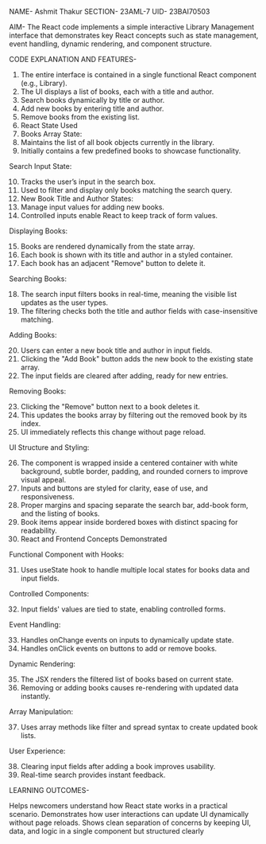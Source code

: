 NAME- Ashmit Thakur
SECTION- 23AML-7
UID- 23BAI70503

AIM- The React code implements a simple interactive Library Management interface that demonstrates key React concepts such as state management, event handling, dynamic rendering, and component structure.

CODE EXPLANATION AND FEATURES-


1. The entire interface is contained in a single functional React component (e.g., Library).
2. The UI displays a list of books, each with a title and author.
3. Search books dynamically by title or author.
4. Add new books by entering title and author.
5. Remove books from the existing list.
6. React State Used
7. Books Array State:
8. Maintains the list of all book objects currently in the library.
9. Initially contains a few predefined books to showcase functionality.

Search Input State:

10. Tracks the user’s input in the search box.
11. Used to filter and display only books matching the search query.
12. New Book Title and Author States:
13. Manage input values for adding new books.
14. Controlled inputs enable React to keep track of form values.

Displaying Books:

15. Books are rendered dynamically from the state array.
16. Each book is shown with its title and author in a styled container.
17. Each book has an adjacent "Remove" button to delete it.

Searching Books:

18. The search input filters books in real-time, meaning the visible list updates as the user types.
19. The filtering checks both the title and author fields with case-insensitive matching.

Adding Books:

20. Users can enter a new book title and author in input fields.
21. Clicking the "Add Book" button adds the new book to the existing state array.
22. The input fields are cleared after adding, ready for new entries.

Removing Books:

23. Clicking the "Remove" button next to a book deletes it.
24. This updates the books array by filtering out the removed book by its index.
25. UI immediately reflects this change without page reload.

UI Structure and Styling:

26. The component is wrapped inside a centered container with white background, subtle border, padding, and rounded corners to improve visual appeal.
27. Inputs and buttons are styled for clarity, ease of use, and responsiveness.
28. Proper margins and spacing separate the search bar, add-book form, and the listing of books.
29. Book items appear inside bordered boxes with distinct spacing for readability.
30. React and Frontend Concepts Demonstrated

Functional Component with Hooks:

31. Uses useState hook to handle multiple local states for books data and input fields.

Controlled Components:

32. Input fields' values are tied to state, enabling controlled forms.

Event Handling:

33. Handles onChange events on inputs to dynamically update state.
34. Handles onClick events on buttons to add or remove books.
 
Dynamic Rendering:

35. The JSX renders the filtered list of books based on current state.
36. Removing or adding books causes re-rendering with updated data instantly.
 
Array Manipulation:

37. Uses array methods like filter and spread syntax to create updated book lists.

User Experience:

38. Clearing input fields after adding a book improves usability.
39. Real-time search provides instant feedback.

LEARNING OUTCOMES- 

Helps newcomers understand how React state works in a practical scenario.
Demonstrates how user interactions can update UI dynamically without page reloads.
Shows clean separation of concerns by keeping UI, data, and logic in a single component but structured clearly
